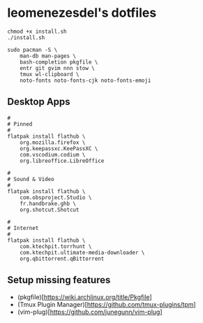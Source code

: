 # leomenezesdel's dotfiles

```
chmod +x install.sh
./install.sh
```

```
sudo pacman -S \
    man-db man-pages \
    bash-completion pkgfile \
    entr git gvim nnn stow \
    tmux wl-clipboard \
    noto-fonts noto-fonts-cjk noto-fonts-emoji
```

## Desktop Apps

```
#
# Pinned
#
flatpak install flathub \
    org.mozilla.firefox \
    org.keepassxc.KeePassXC \
    com.vscodium.codium \
    org.libreoffice.LibreOffice

#
# Sound & Video
#
flatpak install flathub \
    com.obsproject.Studio \
    fr.handbrake.ghb \
    org.shotcut.Shotcut

#
# Internet
#
flatpak install flathub \
    com.ktechpit.torrhunt \
    com.ktechpit.ultimate-media-downloader \
    org.qbittorrent.qBittorrent
```

## Setup missing features

- (pkgfile)[https://wiki.archlinux.org/title/Pkgfile]
- (Tmux Plugin Manager)[https://github.com/tmux-plugins/tpm]
- (vim-plug)[https://github.com/junegunn/vim-plug]

